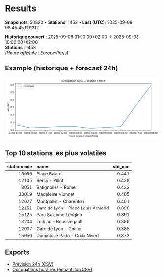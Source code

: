 # Results

**Snapshots**: 50820  •  **Stations**: 1453  •  **Last (UTC)**: 2025-09-08 08:45:45.991312

**Historique couvert** : 2025-09-08 01:00:00+02:00 → 2025-09-08 10:00:00+02:00  
**Stations** : 1453  
*(Heure affichée : Europe/Paris)*

## Example (historique + forecast 24h)
![sample](assets/sample_forecast.png)

## Top 10 stations les plus volatiles
|   stationcode | name                              |   std_occ |
|--------------:|:----------------------------------|----------:|
|         15056 | Place Balard                      |     0.441 |
|         12105 | Bercy - Villot                    |     0.439 |
|          8051 | Batignolles - Rome                |     0.422 |
|         33019 | Madeleine Vionnet                 |     0.405 |
|         12027 | Montgallet - Charenton            |     0.401 |
|         12151 | Gare de Lyon - Place Louis Armand |     0.396 |
|         15125 | Parc Suzanne Lenglen              |     0.391 |
|         13204 | Tolbiac - Boussingault            |     0.389 |
|         12007 | Gare de Lyon - Chalon             |     0.385 |
|         15050 | Dominique Pado - Croix Nivert     |     0.373 |

## Exports
- [Prévision 24h (CSV)](exports/velib_forecast_24h.csv)
- [Occupations horaires (échantillon CSV)](exports/velib_hourly.csv)